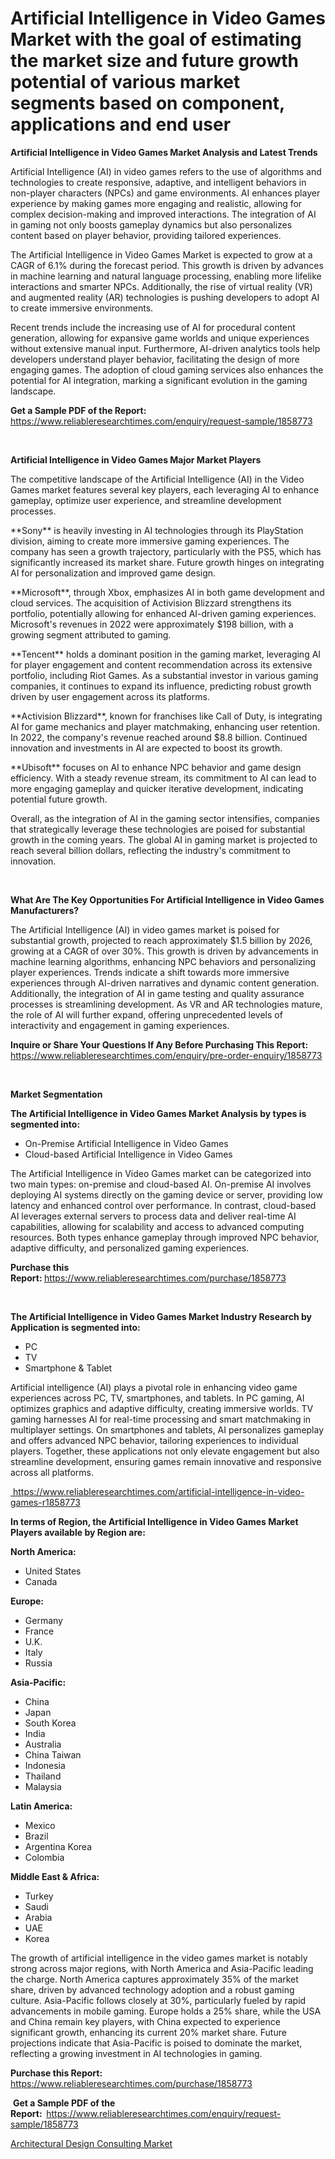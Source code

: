 <p><h1>Artificial Intelligence in Video Games Market with the goal of estimating the market size and future growth potential of various market segments based on component, applications and end user</h1></p><p><strong>Artificial Intelligence in Video Games Market Analysis and Latest Trends</strong></p>
<p><p>Artificial Intelligence (AI) in video games refers to the use of algorithms and technologies to create responsive, adaptive, and intelligent behaviors in non-player characters (NPCs) and game environments. AI enhances player experience by making games more engaging and realistic, allowing for complex decision-making and improved interactions. The integration of AI in gaming not only boosts gameplay dynamics but also personalizes content based on player behavior, providing tailored experiences.</p><p>The Artificial Intelligence in Video Games Market is expected to grow at a CAGR of 6.1% during the forecast period. This growth is driven by advances in machine learning and natural language processing, enabling more lifelike interactions and smarter NPCs. Additionally, the rise of virtual reality (VR) and augmented reality (AR) technologies is pushing developers to adopt AI to create immersive environments.</p><p>Recent trends include the increasing use of AI for procedural content generation, allowing for expansive game worlds and unique experiences without extensive manual input. Furthermore, AI-driven analytics tools help developers understand player behavior, facilitating the design of more engaging games. The adoption of cloud gaming services also enhances the potential for AI integration, marking a significant evolution in the gaming landscape.</p></p>
<p><strong>Get a Sample PDF of the Report:&nbsp;</strong> <a href="https://www.reliableresearchtimes.com/enquiry/request-sample/1858773?utm_campaign=2117&utm_medium=2&utm_source=Github&utm_content=ia&utm_term=10032025&utm_id=artificial-intelligence-in-video-games">https://www.reliableresearchtimes.com/enquiry/request-sample/1858773</a></p>
<p>&nbsp;</p>
<p><strong>Artificial Intelligence in Video Games Major Market Players</strong></p>
<p><p>The competitive landscape of the Artificial Intelligence (AI) in the Video Games market features several key players, each leveraging AI to enhance gameplay, optimize user experience, and streamline development processes.</p><p>**Sony** is heavily investing in AI technologies through its PlayStation division, aiming to create more immersive gaming experiences. The company has seen a growth trajectory, particularly with the PS5, which has significantly increased its market share. Future growth hinges on integrating AI for personalization and improved game design.</p><p>**Microsoft**, through Xbox, emphasizes AI in both game development and cloud services. The acquisition of Activision Blizzard strengthens its portfolio, potentially allowing for enhanced AI-driven gaming experiences. Microsoft's revenues in 2022 were approximately $198 billion, with a growing segment attributed to gaming.</p><p>**Tencent** holds a dominant position in the gaming market, leveraging AI for player engagement and content recommendation across its extensive portfolio, including Riot Games. As a substantial investor in various gaming companies, it continues to expand its influence, predicting robust growth driven by user engagement across its platforms.</p><p>**Activision Blizzard**, known for franchises like Call of Duty, is integrating AI for game mechanics and player matchmaking, enhancing user retention. In 2022, the company's revenue reached around $8.8 billion. Continued innovation and investments in AI are expected to boost its growth.</p><p>**Ubisoft** focuses on AI to enhance NPC behavior and game design efficiency. With a steady revenue stream, its commitment to AI can lead to more engaging gameplay and quicker iterative development, indicating potential future growth.</p><p>Overall, as the integration of AI in the gaming sector intensifies, companies that strategically leverage these technologies are poised for substantial growth in the coming years. The global AI in gaming market is projected to reach several billion dollars, reflecting the industry's commitment to innovation.</p></p>
<p>&nbsp;</p>
<p><strong>What Are The Key Opportunities For Artificial Intelligence in Video Games Manufacturers?</strong></p>
<p><p>The Artificial Intelligence (AI) in video games market is poised for substantial growth, projected to reach approximately $1.5 billion by 2026, growing at a CAGR of over 30%. This growth is driven by advancements in machine learning algorithms, enhancing NPC behaviors and personalizing player experiences. Trends indicate a shift towards more immersive experiences through AI-driven narratives and dynamic content generation. Additionally, the integration of AI in game testing and quality assurance processes is streamlining development. As VR and AR technologies mature, the role of AI will further expand, offering unprecedented levels of interactivity and engagement in gaming experiences.</p></p>
<p><strong>Inquire or Share Your Questions If Any Before Purchasing This Report:</strong> <a href="https://www.reliableresearchtimes.com/enquiry/pre-order-enquiry/1858773?utm_campaign=2117&utm_medium=2&utm_source=Github&utm_content=ia&utm_term=10032025&utm_id=artificial-intelligence-in-video-games">https://www.reliableresearchtimes.com/enquiry/pre-order-enquiry/1858773</a></p>
<p>&nbsp;</p>
<p><strong>Market Segmentation</strong></p>
<p><strong>The Artificial Intelligence in Video Games Market Analysis by types is segmented into:</strong></p>
<p><ul><li>On-Premise Artificial Intelligence in Video Games</li><li>Cloud-based Artificial Intelligence in Video Games</li></ul></p>
<p><p>The Artificial Intelligence in Video Games market can be categorized into two main types: on-premise and cloud-based AI. On-premise AI involves deploying AI systems directly on the gaming device or server, providing low latency and enhanced control over performance. In contrast, cloud-based AI leverages external servers to process data and deliver real-time AI capabilities, allowing for scalability and access to advanced computing resources. Both types enhance gameplay through improved NPC behavior, adaptive difficulty, and personalized gaming experiences.</p></p>
<p><strong>Purchase this Report:&nbsp;</strong><a href="https://www.reliableresearchtimes.com/purchase/1858773?utm_campaign=2117&utm_medium=2&utm_source=Github&utm_content=ia&utm_term=10032025&utm_id=artificial-intelligence-in-video-games">https://www.reliableresearchtimes.com/purchase/1858773</a></p>
<p>&nbsp;</p>
<p><strong>The Artificial Intelligence in Video Games Market Industry Research by Application is segmented into:</strong></p>
<p><ul><li>PC</li><li>TV</li><li>Smartphone & Tablet</li></ul></p>
<p><p>Artificial intelligence (AI) plays a pivotal role in enhancing video game experiences across PC, TV, smartphones, and tablets. In PC gaming, AI optimizes graphics and adaptive difficulty, creating immersive worlds. TV gaming harnesses AI for real-time processing and smart matchmaking in multiplayer settings. On smartphones and tablets, AI personalizes gameplay and offers advanced NPC behavior, tailoring experiences to individual players. Together, these applications not only elevate engagement but also streamline development, ensuring games remain innovative and responsive across all platforms.</p></p>
<p><a href="https://www.reliableresearchtimes.com/artificial-intelligence-in-video-games-r1858773?utm_campaign=2117&utm_medium=2&utm_source=Github&utm_content=ia&utm_term=10032025&utm_id=artificial-intelligence-in-video-games">&nbsp;https://www.reliableresearchtimes.com/artificial-intelligence-in-video-games-r1858773</a></p>
<p><strong>In terms of Region, the Artificial Intelligence in Video Games Market Players available by Region are:</strong></p>
<p>
    <p> <strong> North America: </strong>
        <ul>
            <li>United States</li>
            <li>Canada</li>
        </ul>
        </p> 
    <p> <strong> Europe: </strong>
        <ul>
            <li>Germany</li>
            <li>France</li>
            <li>U.K.</li>
            <li>Italy</li>
            <li>Russia</li>
        </ul>
        </p> 
    <p> <strong> Asia-Pacific: </strong>
        <ul>
            <li>China</li>
            <li>Japan</li>
            <li>South Korea</li>
            <li>India</li>
            <li>Australia</li>
            <li>China Taiwan</li>
            <li>Indonesia</li>
            <li>Thailand</li>
            <li>Malaysia</li>
        </ul>
        </p> 
    <p> <strong> Latin America: </strong>
        <ul>
            <li>Mexico</li>
            <li>Brazil</li>
            <li>Argentina Korea</li>
            <li>Colombia</li>
        </ul>
        </p> 
    <p> <strong> Middle East & Africa: </strong>
        <ul>
            <li>Turkey</li>
            <li>Saudi</li>
            <li>Arabia</li>
            <li>UAE</li>
            <li>Korea</li>
        </ul>
    </p>
    </p>
<p><p>The growth of artificial intelligence in the video games market is notably strong across major regions, with North America and Asia-Pacific leading the charge. North America captures approximately 35% of the market share, driven by advanced technology adoption and a robust gaming culture. Asia-Pacific follows closely at 30%, particularly fueled by rapid advancements in mobile gaming. Europe holds a 25% share, while the USA and China remain key players, with China expected to experience significant growth, enhancing its current 20% market share. Future projections indicate that Asia-Pacific is poised to dominate the market, reflecting a growing investment in AI technologies in gaming.</p></p>
<p><strong>Purchase this Report: </strong><a href="https://www.reliableresearchtimes.com/purchase/1858773?utm_campaign=2117&utm_medium=2&utm_source=Github&utm_content=ia&utm_term=10032025&utm_id=artificial-intelligence-in-video-games">https://www.reliableresearchtimes.com/purchase/1858773</a></p>
<p>&nbsp;<strong>Get a Sample PDF of the Report:&nbsp;&nbsp;</strong><a href="https://www.reliableresearchtimes.com/enquiry/request-sample/1858773?utm_campaign=2117&utm_medium=2&utm_source=Github&utm_content=ia&utm_term=10032025&utm_id=artificial-intelligence-in-video-games">https://www.reliableresearchtimes.com/enquiry/request-sample/1858773</a></p>
<p><strong></strong></p>
<p><p><a href="https://github.com/nathandecarvalho/Market-Research-Report-List-6/blob/main/architectural-design-consulting-market.md?utm_campaign=2117&utm_medium=2&utm_source=Github&utm_content=ia&utm_term=10032025&utm_id=artificial-intelligence-in-video-games">Architectural Design Consulting Market</a></p></p>